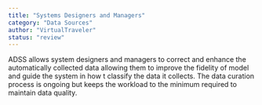 ```yaml
---
title: "Systems Designers and Managers"
category: "Data Sources"
author: "VirtualTraveler"
status: "review"
---
```


ADSS allows system designers and managers to correct and enhance the automatically collected data allowing them to improve the fidelity of model and guide the system in how t classify the data it collects. The data curation process is ongoing but keeps the workload to the minimum required to maintain data quality. 